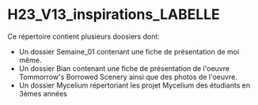 # H23_V13_inspirations_LABELLE

Ce répertoire contient plusieurs doosiers dont:
* Un dossier Semaine_01 contenant une fiche de présentation de moi même.
* Un dossier Bian contenant une fiche de présentation de l'oeuvre Tommorrow's Borrowed Scenery ainsi que des photos de l'oeuvre.
* Un dossier Mycelium répertoriant les projet Mycelium des étudiants en 3èmes années
